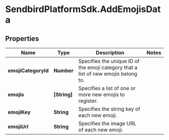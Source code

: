 # SendbirdPlatformSdk.AddEmojisData

## Properties

Name | Type | Description | Notes
------------ | ------------- | ------------- | -------------
**emojiCategoryId** | **Number** | Specifies the unique ID of the emoji category that a list of new emojis belong to. | 
**emojis** | **[String]** | Specifies a list of one or more new emojis to register. | 
**emojiKey** | **String** | Specifies the string key of each new emoji. | 
**emojiUrl** | **String** | Specifies the image URL of each new emoji. | 


